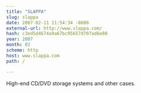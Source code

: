 ```yaml
---
title: "SLAPPA"
slug: slappa
date: 2007-02-11 11:54:34 -0600
external-url: http://www.slappa.com/
hash: c3ed5d4674a9a67bc95657d707ad6e80
year: 2007
month: 02
scheme: http
host: www.slappa.com
path: /

---
```


High-end CD/DVD storage systems and other cases.
